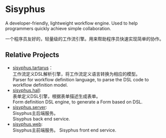# Sisyphus
A developer-friendly, lightweight workflow engine. Used to help programmers quickly achieve simple collaboration.

一个程序员友好的，轻量级的工作流引擎。用来帮助程序员快速实现简单的协作。

## Relative Projects
- [sisyphus.tartarus](https://github.com/colin-han/sisyphus.tartarus)：   
工作流定义DSL解析引擎，将工作流定义语言转换为相应的模型。  
Parser for workflow definition language, to parse the DSL code to workflow definition model.
- [sisyphus.hall](https://github.com/colin-han/sisyphus.hall):  
表单定义DSL引擎，根据表单描述生成表单。  
Form definition DSL engine, to generate a Form based on DSL.
- [sisyphus.server](https://github.com/colin-han/sisyphus.server):   
Sisyphus主后端服务。  
Sisyphus back end service.
- [sisyphus.web](https://github.com/colin-han/sisyphus.web):  
Sisyphus主前端服务。
Sisyphus front end service.
